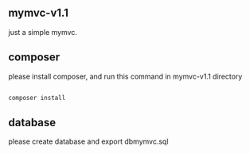 ## mymvc-v1.1

just a simple mymvc.


## composer

please install composer, and run this command in mymvc-v1.1 directory

```bash

composer install

```

## database

please create database and export dbmymvc.sql